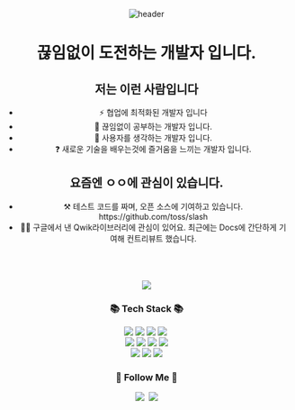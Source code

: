 <main align="center">

![header](https://capsule-render.vercel.app/api?type=Waving&color=auto&height=300&section=header&text=welcome&fontSize=90)

  <body>
  
<h1 align="center"> 끊임없이 도전하는 개발자 입니다. </h1>  
<section>
  <h1>저는 이런 사람입니다</h1>
  <ul>
    <li>⚡ 협업에 최적화된 개발자 입니다  </li>
    <li>🔭 끊임없이 공부하는 개발자 입니다.   </li>
    <li>🌱 사용자를 생각하는 개발자 입니다.    </li>
    <li>❓ 새로운 기술을 배우는것에 즐거움을 느끼는 개발자 입니다. </li>
  </ul>
  </section>
    
 <section>
  <h1>요즘엔 ㅇㅇ에 관심이 있습니다.</h1>
  <ul>
    <li> ⚒️ 테스트 코드를 짜며, 오픈 소스에 기여하고 있습니다. https://github.com/toss/slash</li>
    <li>👨‍🎨 구글에서 낸 Qwik라이브러리에 관심이 있어요. 최근에는 Docs에 간단하게 기여해 컨트리뷰트 했습니다.</li>
  </ul>
  </section>
 

<br/>  

<br/>  


  
  

<br/>  


<!-- ## Github Stats   -->
<div align="center"><img src="https://github-readme-stats.vercel.app/api?username=rjsdnql123&show_icons=true&count_private=true&hide_border=true&include_all_commits=true" align="center" /></div>  

    

    
<h3 align="center">📚 Tech Stack 📚</h3>
   
<p align="center">
	<img src="https://img.shields.io/badge/JavaScript-F7DF1E?style=flat&logo=JavaScript&logoColor=white" />
	<img src="https://img.shields.io/badge/typescript-3178C6?style=flat&logo=typescript&logoColor=white" />
	<img src="https://img.shields.io/badge/HTML5-E34F26?style=flat&logo=HTML5&logoColor=white" />
	<img src="https://img.shields.io/badge/CSS3-1572B6?style=flat&logo=CSS3&logoColor=white" /></a>&nbsp 
  <br>
  	<img src="https://img.shields.io/badge/react-query-FF4154?style=flat&logo=reactquery&logoColor=white" />
	<img src="https://img.shields.io/badge/nextjs-000000?style=flat&logo=nextdotjs&logoColor=white" />
	<img src="https://img.shields.io/badge/react-hookform-EC5990?style=flat&logo=reacthookform&logoColor=white" />
	<img src="https://img.shields.io/badge/github-181717?style=flat&logo=github&logoColor=white" />
  <br>
	<img src="https://img.shields.io/badge/angular-DD0031?style=flat&logo=angular&logoColor=white" />
	<img src="https://img.shields.io/badge/reduxsaga-999999?style=flat&logo=reduxsaga&logoColor=white" />
	<img src="https://img.shields.io/badge/amazonaws-232F3E?style=flat&logo=amazonaws&logoColor=white" />
</p>

<h3 align="center">🌈 Follow Me 🌈</h3>
<p align="center">
  <a href="https://velog.io/@rjsdnql123"><img src="https://img.shields.io/badge/Tech%20Blog-11B48A?style=flat-square&logo=Vimeo&logoColor=white&link=https://velog.io/@hyeinisfree"/></a>&nbsp
  <a href="mailto:rjsdnql123@gmail.com"><img src="https://img.shields.io/badge/Gmail-d14836?style=flat-square&logo=Gmail&logoColor=white&link=rjsdnql123@gmail.com"/></a>
</p>
